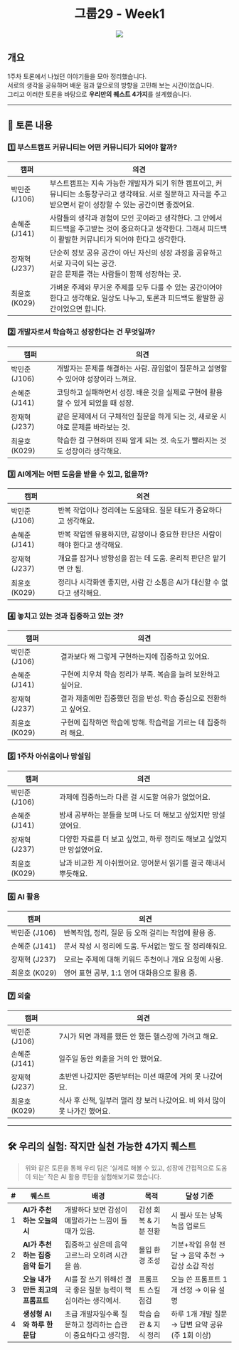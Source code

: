 # <h1 align="center"> 그룹29 - Week1</h1>

<p align="center"><img src="https://img.shields.io/badge/Week-1-critical"/> </p>

## 개요

1주차 토론에서 나눴던 이야기들을 모아 정리했습니다.  
서로의 생각을 공유하며 배운 점과 앞으로의 방향을 고민해 보는 시간이었습니다.  
그리고 이러한 토론을 바탕으로 **우리만의 퀘스트 4가지**를 설계했습니다.

---

## 🧠 토론 내용

### 1️⃣ 부스트캠프 커뮤니티는 어떤 커뮤니티가 되어야 할까?

| 캠퍼          | 의견                                                                                                                                                             |
| ------------- | ---------------------------------------------------------------------------------------------------------------------------------------------------------------- |
| 박민준 (J106) | 부스트캠프는 지속 가능한 개발자가 되기 위한 캠프이고, 커뮤니티는 소통창구라고 생각해요. 서로 질문하고 자극을 주고받으면서 같이 성장할 수 있는 공간이면 좋겠어요. |
| 손혜준 (J141) | 사람들의 생각과 경험이 모인 곳이라고 생각한다. 그 안에서 피드백을 주고받는 것이 중요하다고 생각한다. 그래서 피드백이 활발한 커뮤니티가 되어야 한다고 생각한다.   |
| 장재혁 (J237) | 단순히 정보 공유 공간이 아닌 자신의 성장 과정을 공유하고 서로 자극이 되는 공간.<br>같은 문제를 겪는 사람들이 함께 성장하는 곳.                                   |
| 최윤호 (K029) | 가벼운 주제와 무거운 주제를 모두 다룰 수 있는 공간이어야 한다고 생각해요. 일상도 나누고, 토론과 피드백도 활발한 공간이었으면 합니다.                             |

### 2️⃣ 개발자로서 학습하고 성장한다는 건 무엇일까?

| 캠퍼          | 의견                                                                               |
| ------------- | ---------------------------------------------------------------------------------- |
| 박민준 (J106) | 개발자는 문제를 해결하는 사람. 끊임없이 질문하고 설명할 수 있어야 성장이라 느껴요. |
| 손혜준 (J141) | 코딩하고 실패하면서 성장. 배운 것을 실제로 구현에 활용할 수 있게 되었을 때 성장.   |
| 장재혁 (J237) | 같은 문제에서 더 구체적인 질문을 하게 되는 것, 새로운 시야로 문제를 바라보는 것.   |
| 최윤호 (K029) | 학습한 걸 구현하며 진짜 알게 되는 것. 속도가 빨라지는 것도 성장이라 생각해요.      |

### 3️⃣ AI에게는 어떤 도움을 받을 수 있고, 없을까?

| 캠퍼          | 의견                                                                        |
| ------------- | --------------------------------------------------------------------------- |
| 박민준 (J106) | 반복 작업이나 정리에는 도움돼요. 질문 태도가 중요하다고 생각해요.           |
| 손혜준 (J141) | 반복 작업엔 유용하지만, 감정이나 중요한 판단은 사람이 해야 한다고 생각해요. |
| 장재혁 (J237) | 개요를 잡거나 방향성을 잡는 데 도움. 윤리적 판단은 맡기면 안 됨.            |
| 최윤호 (K029) | 정리나 시각화엔 좋지만, 사람 간 소통은 AI가 대신할 수 없다고 생각해요.      |

### 4️⃣ 놓치고 있는 것과 집중하고 있는 것?

| 캠퍼          | 의견                                                             |
| ------------- | ---------------------------------------------------------------- |
| 박민준 (J106) | 결과보다 왜 그렇게 구현하는지에 집중하고 있어요.                 |
| 손혜준 (J141) | 구현에 치우쳐 학습 정리가 부족. 복습을 늘려 보완하고 싶어요.     |
| 장재혁 (J237) | 결과 제출에만 집중했던 점을 반성. 학습 중심으로 전환하고 싶어요. |
| 최윤호 (K029) | 구현에 집착하면 학습에 방해. 학습력을 기르는 데 집중하려 해요.   |

### 5️⃣ 1주차 아쉬움이나 망설임

| 캠퍼          | 의견                                                                  |
| ------------- | --------------------------------------------------------------------- |
| 박민준 (J106) | 과제에 집중하느라 다른 걸 시도할 여유가 없었어요.                     |
| 손혜준 (J141) | 밤새 공부하는 분들을 보며 나도 더 해보고 싶었지만 망설였어요.         |
| 장재혁 (J237) | 다양한 자료를 더 보고 싶었고, 하루 정리도 해보고 싶었지만 망설였어요. |
| 최윤호 (K029) | 남과 비교한 게 아쉬웠어요. 영어문서 읽기를 결국 해내서 뿌듯해요.      |

### 6️⃣ AI 활용

| 캠퍼          | 의견                                                   |
| ------------- | ------------------------------------------------------ |
| 박민준 (J106) | 반복작업, 정리, 질문 등 오래 걸리는 작업에 활용 중.    |
| 손혜준 (J141) | 문서 작성 시 정리에 도움. 두서없는 말도 잘 정리해줘요. |
| 장재혁 (J237) | 모르는 주제에 대해 키워드 추천이나 개요 요청에 사용.   |
| 최윤호 (K029) | 영어 표현 공부, 1:1 영어 대화용으로 활용 중.           |

### 7️⃣ 외출

| 캠퍼          | 의견                                                                       |
| ------------- | -------------------------------------------------------------------------- |
| 박민준 (J106) | 7시가 되면 과제를 했든 안 했든 헬스장에 가려고 해요.                       |
| 손혜준 (J141) | 일주일 동안 외출을 거의 안 했어요.                                         |
| 장재혁 (J237) | 초반엔 나갔지만 중반부터는 미션 때문에 거의 못 나갔어요.                   |
| 최윤호 (K029) | 식사 후 산책, 일부러 멀리 장 보러 나갔어요. 비 와서 많이 못 나가긴 했어요. |

---

## 🛠️ 우리의 실험: 작지만 실천 가능한 4가지 퀘스트

> 위와 같은 토론을 통해 우리 팀은 ‘실제로 해볼 수 있고, 성장에 간접적으로 도움이 되는’ 작은 AI 활용 루틴을 실험해보기로 했습니다.

| #   | 퀘스트                             | 배경                                                           | 목적                  | 달성 기준                                         |
| --- | ---------------------------------- | -------------------------------------------------------------- | --------------------- | ------------------------------------------------- |
| 1   | **AI가 추천하는 오늘의 시**        | 개발하다 보면 감성이 메말라가는 느낌이 들 때가 있음.           | 감성 회복 & 기분 전환 | 시 필사 또는 낭독 녹음 업로드                     |
| 2   | **AI가 추천하는 집중 음악 듣기**   | 집중하고 싶은데 음악 고르느라 오히려 시간을 씀.                | 몰입 환경 조성        | 기분+작업 유형 전달 → 음악 추천 → 감상 소감 작성  |
| 3   | **오늘 내가 만든 최고의 프롬프트** | AI를 잘 쓰기 위해선 결국 좋은 질문 능력이 핵심이라는 생각에서. | 프롬프트 스킬 점검    | 오늘 쓴 프롬프트 1개 선정 → 이유 설명             |
| 4   | **생성형 AI와 하루 한 문답**       | 초급 개발자일수록 질문하고 정리하는 습관이 중요하다고 생각함.  | 학습 습관 & 지식 정리 | 하루 1개 개발 질문 → 답변 요약 공유 (주 1회 이상) |
